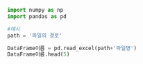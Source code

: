 ```python
import numpy as np
import pandas as pd
```

```python
#예시
path = '파일의 경로'

DataFrame이름 = pd.read_excel(path+'파일명')
DataFrame이름.head(5)
```

